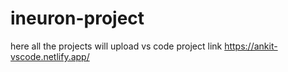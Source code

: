 # ineuron-project
here all the projects will upload 
vs code project link https://ankit-vscode.netlify.app/
